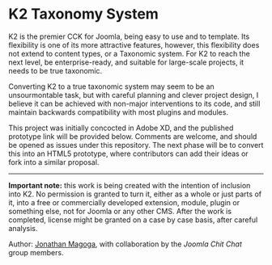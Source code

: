 # K2 Taxonomy System

K2 is the premier CCK for Joomla, being easy to use and to template. Its flexibility is one of its more attractive features, however, this flexibility does not extend to content types, or a Taxonomic system. For K2 to reach the next level, be enterprise-ready, and suitable for large-scale projects, it needs to be true taxonomic.

Converting K2 to a true taxonomic system may seem to be an unsourmontable task, but with careful planning and clever project design, I believe it can be achieved with non-major interventions to its code, and still maintain backwards compatibility with most plugins and modules.

This project was initially concocted in Adobe XD, and the published prototype link will be provided below. Comments are welcome, and should be opened as issues under this repository. The next phase will be to convert this into an HTML5 prototype, where contributors can add their ideas or fork into a similar proposal.

--------

**Important note:** this work is being created with the intention of inclusion into K2. No permission is granted to turn it, either as a whole or just parts of it, into a free or commercially developed extension, module, plugin or something else, not for Joomla or any other CMS. After the work is completed, license might be granted on a case by case basis, after careful analysis.

Author: [Jonathan Magoga](https://www.linkedin.com/in/jonrz), with collaboration by the *Joomla Chit Chat* group members.
